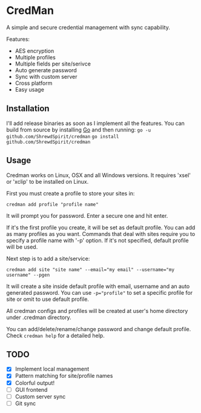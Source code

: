 CredMan
=====
A simple and secure credential management with sync capability.

Features:
- AES encryption
- Multiple profiles
- Multiple fields per site/serivce
- Auto generate password
- Sync with custom server
- Cross platform
- Easy usage

## Installation
I'll add release binaries as soon as I implement all the features.
You can build from source by installing [Go](https://golang.org/) and then running:
`go -u github.com/ShrewdSpirit/credman`
`go install github.com/ShrewdSpirit/credman`

## Usage
Credman works on Linux, OSX and all Windows versions.
It requires 'xsel' or 'xclip' to be installed on Linux.

First you must create a profile to store your sites in:

`credman add profile "profile name"`

It will prompt you for password. Enter a secure one and hit enter.

If it's the first profile you create, it will be set as default profile. You can add as many profiles as you want.
Commands that deal with sites require you to specify a profile name with '-p' option. If it's not specified, default profile will be used.

Next step is to add a site/service:

`credman add site "site name" --email="my email" --username="my username" --pgen`

It will create a site inside default profile with email, username and an auto generated password.
You can use `-p="profile"` to set a specific profile for site or omit to use default profile.

All credman configs and profiles will be created at user's home directory under .credman directory.

You can add/delete/rename/change password and change default profile.
Check `credman help` for a detailed help.

## TODO
- [x] Implement local management
- [x] Pattern matching for site/profile names
- [x] Colorful output!
- [ ] GUI frontend
- [ ] Custom server sync
- [ ] Git sync
